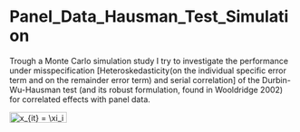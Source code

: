 # Panel_Data_Hausman_Test_Simulation
Trough a Monte Carlo simulation study I try to investigate the performance under misspecification [Heteroskedasticity(on the individual specific error term and on the remainder error term) and serial correlation] of the Durbin-Wu-Hausman test (and its robust formulation, found in Wooldridge 2002) for correlated effects with panel data.

<img src="http://www.sciweavers.org/tex2img.php?eq=x_%7Bit%7D%20%3D%20%20%5Cxi_i%20%2B%20%5Cxi_%7Bit%7D&bc=White&fc=Black&im=jpg&fs=12&ff=arev&edit=0" align="center" border="0" alt="x_{it} =  \xi_i + \xi_{it}" width="101" height="19" />
